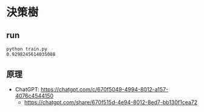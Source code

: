 # 決策樹

## run

```
python train.py
0.9298245614035088
```

## 原理

* ChatGPT: https://chatgpt.com/c/670f5049-4994-8012-a157-4076c4544150
    * https://chatgpt.com/share/670f515d-4e94-8012-8ed7-bb130f1cea72

